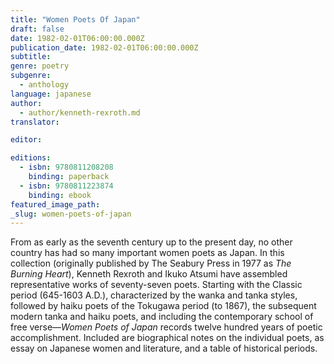 ```yaml
---
title: "Women Poets Of Japan"
draft: false
date: 1982-02-01T06:00:00.000Z
publication_date: 1982-02-01T06:00:00.000Z
subtitle:
genre: poetry
subgenre:
  - anthology
language: japanese
author:
  - author/kenneth-rexroth.md
translator:

editor:

editions:
  - isbn: 9780811208208
    binding: paperback
  - isbn: 9780811223874
    binding: ebook
featured_image_path:
_slug: women-poets-of-japan
---
```


From as early as the seventh century up to the present day, no other country has had so many important women poets as Japan. In this collection (originally published by The Seabury Press in 1977 as _The Burning Heart_), Kenneth Rexroth and Ikuko Atsumi have assembled representative works of seventy-seven poets. Starting with the Classic period (645-1603 A.D.), characterized by the wanka and tanka styles, followed by haiku poets of the Tokugawa period (to 1867), the subsequent modern tanka and haiku poets, and including the contemporary school of free verse––_Women Poets of Japan_ records twelve hundred years of poetic accomplishment. Included are biographical notes on the individual poets, as essay on Japanese women and literature, and a table of historical periods.

